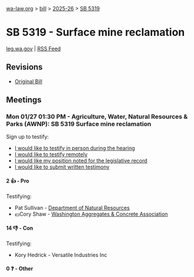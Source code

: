 [wa-law.org](/) > [bill](/bill/) > [2025-26](/bill/2025-26/) > [SB 5319](/bill/2025-26/sb/5319/)

# SB 5319 - Surface mine reclamation
[leg.wa.gov](https://app.leg.wa.gov/billsummary?BillNumber=5319&Year=2025&Initiative=false) | [RSS Feed](./rss.xml)

## Revisions
* [Original Bill](1/)

## Meetings
### Mon 01/27 01:30 PM - Agriculture, Water, Natural Resources & Parks (AWNP): SB 5319 Surface mine reclamation
Sign up to testify:
* [I would like to testify in person during the hearing](https://app.leg.wa.gov/csi/Testifier/Add?chamber=House&mId=32604&aId=162169&caId=24952&tId=1)
* [I would like to testify remotely](https://app.leg.wa.gov/csi/Testifier/Add?chamber=House&mId=32604&aId=162169&caId=24952&tId=2)
* [I would like my position noted for the legislative record](https://app.leg.wa.gov/csi/Testifier/Add?chamber=House&mId=32604&aId=162169&caId=24952&tId=3)
* [I would like to submit written testimony](https://app.leg.wa.gov/csi/Testifier/Add?chamber=House&mId=32604&aId=162169&caId=24952&tId=4)

#### 2 👍 - Pro
Testifying:
* Pat Sullivan - [Department of Natural Resources](/org/department_of_natural_resources/)
* 💵Cory Shaw - [Washington Aggregates & Concrete Association](/org/washington_aggregates_&_concrete_association/)

#### 14 👎 - Con
Testifying:
* Kory Hedrick - Versatile Industries Inc

#### 0 ❓ - Other
